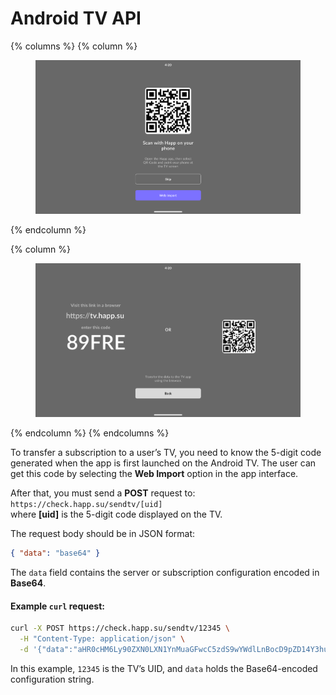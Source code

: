 # Android TV API

{% columns %}
{% column %}
<figure><img src="../.gitbook/assets/3242.png" alt=""><figcaption></figcaption></figure>
{% endcolumn %}

{% column %}
<figure><img src="../.gitbook/assets/3425 (1).png" alt=""><figcaption></figcaption></figure>
{% endcolumn %}
{% endcolumns %}

To transfer a subscription to a user’s TV, you need to know the 5-digit code generated when the app is first launched on the Android TV. The user can get this code by selecting the **Web Import** option in the app interface.

After that, you must send a **POST** request to:\
`https://check.happ.su/sendtv/[uid]`\
where **\[uid]** is the 5-digit code displayed on the TV.

The request body should be in JSON format:

```json
{ "data": "base64" }
```

The `data` field contains the server or subscription configuration encoded in **Base64**.

#### Example `curl` request:

```bash
curl -X POST https://check.happ.su/sendtv/12345 \
  -H "Content-Type: application/json" \
  -d '{"data":"aHR0cHM6Ly90ZXN0LXN1YnMuaGFwcC5zdS9wYWdlLnBocD9pZD14Y3huV254Uw=="}'
```

In this example, `12345` is the TV’s UID, and `data` holds the Base64-encoded configuration string.
